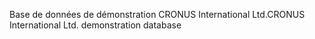 <span data-ttu-id="8c234-101">Base de données de démonstration CRONUS International Ltd.</span><span class="sxs-lookup"><span data-stu-id="8c234-101">CRONUS International Ltd. demonstration database</span></span>
